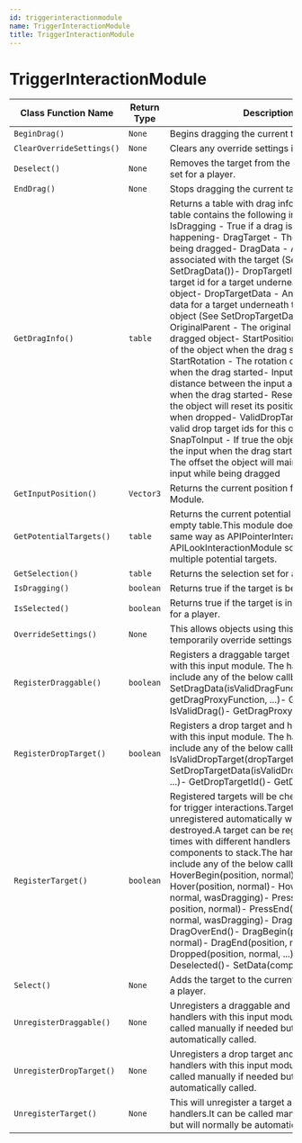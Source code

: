 ```yaml
---
id: triggerinteractionmodule
name: TriggerInteractionModule
title: TriggerInteractionModule
---
```


# TriggerInteractionModule

| Class Function Name | Return Type | Description | Tags |
| ------------------- | ----------- | ----------- | ---- |
| `BeginDrag()` | `None` | Begins dragging the current target.| None |
| `ClearOverrideSettings()` | `None` | Clears any override settings if they exist.| None |
| `Deselect()` | `None` | Removes the target from the current selection set for a player.| None |
| `EndDrag()` | `None` | Stops dragging the current target.| None |
| `GetDragInfo()` | `table` | Returns a table with drag information. This table contains the following information:- IsDragging - True if a drag is currently happening- DragTarget - The target currently being dragged- DragData - Any drag data associated with the target (See SetDragData())- DropTargetId - Any drop target id for a target underneath the dragged object- DropTargetData - Any drop target data for a target underneath the dragged object (See SetDropTargetData())- OriginalParent - The original parent of the dragged object- StartPosition - The position of the object when the drag started- StartRotation - The rotation of the object when the drag started- InputOffset - The distance between the input and the object when the drag started- ResetOnDrop - If true the object will reset its position and rotation when dropped- ValidDropTargetIds - The valid drop target ids for this object- SnapToInput - If true the object will move to the input when the drag starts- SnapOffset - The offset the object will maintain from the input while being dragged| None |
| `GetInputPosition()` | `Vector3` | Returns the current position for this Input Module.| None |
| `GetPotentialTargets()` | `table` | Returns the current potential targets or an empty table.This module does not work in the same way as APIPointerInteractionModule and APILookInteractionModule so it cannottrack multiple potential targets.| None |
| `GetSelection()` | `table` | Returns the selection set for a player.| None |
| `IsDragging()` | `boolean` | Returns true if the target is being dragged.| None |
| `IsSelected()` | `boolean` | Returns true if the target is in the selection set for a player.| None |
| `OverrideSettings()` | `None` | This allows objects using this module to temporarily override settings.| None |
| `RegisterDraggable()` | `boolean` | Registers a draggable target and handlers with this input module. The handlers can include any of the below callbacks:- SetDragData(isValidDragFunction, getDragProxyFunction, ...)- GetDragData()- IsValidDrag()- GetDragProxy()| None |
| `RegisterDropTarget()` | `boolean` | Registers a drop target and handlers to use with this input module. The handlers can include any of the below callbacks:- IsValidDropTarget(dropTargetIds, ...)- SetDropTargetData(isValidDropTargetFunction, ...)- GetDropTargetId()- GetDropTargetData()| None |
| `RegisterTarget()` | `boolean` | Registered targets will be checked each frame for trigger interactions.Targets will be unregistered automatically when they are destroyed.A target can be registered multiple times with different handlers to allow components to stack.The handlers can include any of the below callbacks:- HoverBegin(position, normal)- Hover(position, normal)- HoverEnd(position, normal, wasDragging)- PressBegin(binding, position, normal)- PressEnd(binding, position, normal, wasDragging)- DragOverBegin()- DragOverEnd()- DragBegin(position, normal)- DragEnd(position, normal)- Dropped(position, normal, ...)- Selected()- Deselected()- SetData(component, ...)| None |
| `Select()` | `None` | Adds the target to the current selection set for a player.| None |
| `UnregisterDraggable()` | `None` | Unregisters a draggable and all of its input handlers with this input module.It can be called manually if needed but will normally be automatically called.| None |
| `UnregisterDropTarget()` | `None` | Unregisters a drop target and all of its handlers with this input module.It can be called manually if needed but will normally be automatically called.| None |
| `UnregisterTarget()` | `None` | This will unregister a target and all of its input handlers.It can be called manually if needed but will normally be automatically called.| None |
